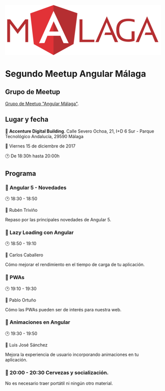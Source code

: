 <img src="logo_angular2.png">

# Segundo Meetup Angular Málaga

## Grupo de Meetup

[Grupo de Meetup "Angular Málaga"](https://www.meetup.com/es-ES/preview/Angular-Malaga).

## Lugar y fecha

:round_pushpin: **Accenture Digital Building**. Calle Severo Ochoa, 21, I+D 6 Sur - Parque Tecnológico Andalucía, 29590 Málaga

:date: Viernes 15 de diciembre de 2017

:clock2: De 18:30h hasta 20:00h

## Programa

### :speech_balloon: Angular 5 - Novedades

:clock2: 18:30 - 18:50

:man: Rubén Triviño

Repaso por las principales novedades de Angular 5.

### :speech_balloon: Lazy Loading con Angular

:clock2: 18:50 - 19:10

:man: Carlos Caballero

Cómo mejorar el rendimiento en el tiempo de carga de tu aplicación.

### :speech_balloon: PWAs

:clock2: 19:10 - 19:30

:man: Pablo Ortuño

Cómo las PWAs pueden ser de interés para nuestra web.

### :speech_balloon: Animaciones en Angular

:clock2: 19:30 - 19:50

:man: Luis José Sánchez

Mejora la experiencia de usuario incorporando animaciones en tu aplicación.

### :beers: 20:00 - 20:30 Cervezas y socialización.

No es necesario traer portátil ni ningún otro material.
